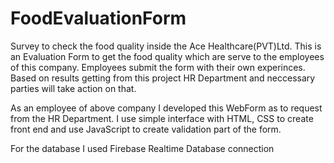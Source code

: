 # FoodEvaluationForm
Survey to check the food quality inside the Ace Healthcare(PVT)Ltd.
  This is an Evaluation Form to get the food quality which are serve to the employees of this company. Employees submit the form with their own experinces. 
  Based on results getting from this project HR Department and neccessary parties will take action on that.

As an employee of above company I developed this WebForm as to request from the HR Department. I use simple interface with HTML, CSS to create front end and use JavaScript to create validation part of the form.

For the database I used Firebase Realtime Database connection
